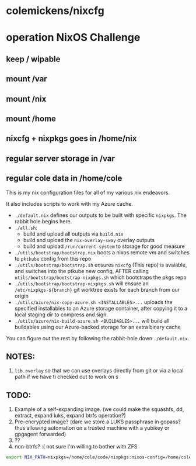 # colemickens/**nixcfg**

# operation NixOS Challenge
## keep / wipable
## mount /var
## mount /nix
## mount /home

## nixcfg + nixpkgs goes in /home/nix
## regular server storage in /var
## regular cole data in /home/cole


This is my nix configuration files for all of my various nix endeavors.

It also includes scripts to work with my Azure cache.

* `./default.nix` defines our outputs to be built with specific `nixpkgs`. The rabbit hole begins here.
* `./all.sh`:
   * build and upload all outputs via `build.nix`
   * build and upload the `nix-overlay-sway` overlay outputs
   * build and upload `/run/current-system`  to storage for good measure
* `./utils/bootstrap/bootstrap.nix` boots a nixos remote vm and switches to `pktkube` config from this repo
* `./utils/bootstrap/bootstrap.sh` ensures `nixcfg` (This repo) is avaiable, and switches into the ptkube new config, AFTER calling `utils/bootstrap/bootstrap-nixpkgs.sh` which bootstraps the pkgs repo
* `./utils/bootstrap/bootstrap-nixpkgs.sh` will ensure an `/etc/nixpkgs-${branch}` git worktree exists for each branch from our origin
* `./utils/azure/nix-copy-azure.sh <INSTALLABLES>...` uploads the specified installables to an Azure storage container, after copying it to a local staging dir to compress and sign.
* `./utils/azure/nix-build-azure.sh <BUILDABLES>...` will build all buildables using our Azure-backed storage for an extra binary cache

You can figure out the rest by following the rabbit-hole down `./default.nix`.


## NOTES:

1. `lib.overlay` so that we can use overlays directly from git or via a local path if we have ti checked out to work on
s

## TODO:

1. Example of a self-expanding image. (we could make the squashfs, dd, extract, expand luks, expand btrfs operation?)
2. Pre-encrypted image? (dare we store a LUKS passphrase in gopass? thus allowing automation on a trusted machine with a yubikey or gpgagent forwarded)
3. ??
4. non-btrfs? :( not sure I'm willing to bother with ZFS

```bash
export NIX_PATH=nixpkgs=/home/cole/code/nixpkgs:nixos-config=/home/cole/code/nixcfg/machines/xeep.nix
```